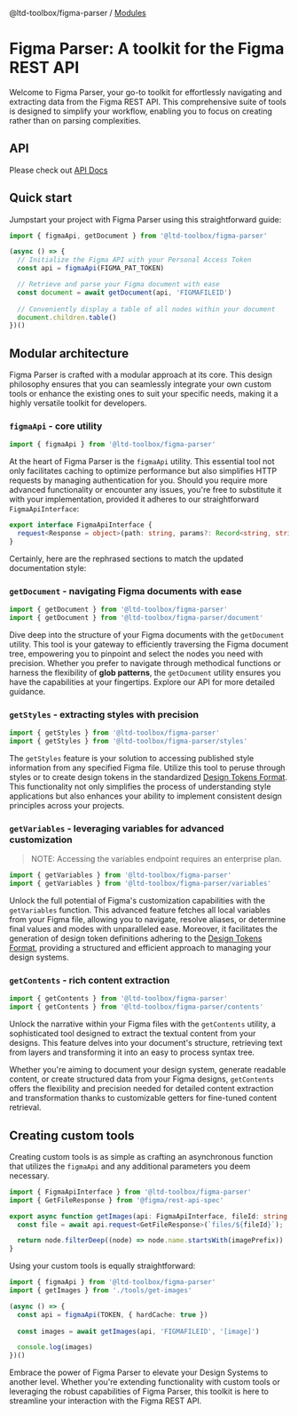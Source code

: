 @ltd-toolbox/figma-parser / [Modules](modules.md)

# Figma Parser: A toolkit for the Figma REST API

Welcome to Figma Parser, your go-to toolkit for effortlessly navigating and extracting data from the Figma REST API. This comprehensive suite of tools is designed to simplify your workflow, enabling you to focus on creating rather than on parsing complexities.

## API 
Please check out [API Docs](docs/modules.md)

## Quick start

Jumpstart your project with Figma Parser using this straightforward guide:

```typescript
import { figmaApi, getDocument } from '@ltd-toolbox/figma-parser'

(async () => {
  // Initialize the Figma API with your Personal Access Token
  const api = figmaApi(FIGMA_PAT_TOKEN)

  // Retrieve and parse your Figma document with ease
  const document = await getDocument(api, 'FIGMAFILEID')
  
  // Conveniently display a table of all nodes within your document
  document.children.table()
})()
```

## Modular architecture

Figma Parser is crafted with a modular approach at its core. This design philosophy ensures that you can seamlessly integrate your own custom tools or enhance the existing ones to suit your specific needs, making it a highly versatile toolkit for developers.

### `figmaApi` - core utility

```typescript
import { figmaApi } from '@ltd-toolbox/figma-parser'
```

At the heart of Figma Parser is the `figmaApi` utility. This essential tool not only facilitates caching to optimize performance but also simplifies HTTP requests by managing authentication for you. Should you require more advanced functionality or encounter any issues, you're free to substitute it with your implementation, provided it adheres to our straightforward `FigmaApiInterface`:

```typescript
export interface FigmaApiInterface {
  request<Response = object>(path: string, params?: Record<string, string>): Promise<Response>
}
```
Certainly, here are the rephrased sections to match the updated documentation style:

### `getDocument` - navigating Figma documents with ease

```typescript
import { getDocument } from '@ltd-toolbox/figma-parser'
import { getDocument } from '@ltd-toolbox/figma-parser/document'
```

Dive deep into the structure of your Figma documents with the `getDocument` utility. This tool is your gateway to efficiently traversing the Figma document tree, empowering you to pinpoint and select the nodes you need with precision. Whether you prefer to navigate through methodical functions or harness the flexibility of **glob patterns**, the `getDocument` utility ensures you have the capabilities at your fingertips. Explore our API for more detailed guidance.

### `getStyles` - extracting styles with precision

```typescript
import { getStyles } from '@ltd-toolbox/figma-parser'
import { getStyles } from '@ltd-toolbox/figma-parser/styles'
```

The `getStyles` feature is your solution to accessing published style information from any specified Figma file. Utilize this tool to peruse through styles or to create design tokens in the standardized [Design Tokens Format](https://design-tokens.github.io/community-group/format/). This functionality not only simplifies the process of understanding style applications but also enhances your ability to implement consistent design principles across your projects.

### `getVariables` - leveraging variables for advanced customization

> NOTE: Accessing the variables endpoint requires an enterprise plan.

```typescript
import { getVariables } from '@ltd-toolbox/figma-parser'
import { getVariables } from '@ltd-toolbox/figma-parser/variables'
```

Unlock the full potential of Figma's customization capabilities with the `getVariables` function. This advanced feature fetches all local variables from your Figma file, allowing you to navigate, resolve aliases, or determine final values and modes with unparalleled ease. Moreover, it facilitates the generation of design token definitions adhering to the [Design Tokens Format](https://design-tokens.github.io/community-group/format/), providing a structured and efficient approach to managing your design systems.

### `getContents` - rich content extraction

```typescript
import { getContents } from '@ltd-toolbox/figma-parser'
import { getContents } from '@ltd-toolbox/figma-parser/contents'
```

Unlock the narrative within your Figma files with the `getContents` utility, a sophisticated tool designed to extract the textual content from your designs. This feature delves into your document's structure, retrieving text from layers and transforming it into an easy to process syntax tree.

Whether you're aiming to document your design system, generate readable content, or create structured data from your Figma designs, `getContents` offers the flexibility and precision needed for detailed content extraction and transformation thanks to customizable getters for fine-tuned content retrieval.

## Creating custom tools

Creating custom tools is as simple as crafting an asynchronous function that utilizes the `figmaApi` and any additional parameters you deem necessary.

```typescript
import { FigmaApiInterface } from '@ltd-toolbox/figma-parser'
import { GetFileResponse } from '@figma/rest-api-spec'

export async function getImages(api: FigmaApiInterface, fileId: string, imagePrefix = 'img:') {
  const file = await api.request<GetFileResponse>(`files/${fileId}`);

  return node.filterDeep((node) => node.name.startsWith(imagePrefix))
}
```

Using your custom tools is equally straightforward:

```typescript
import { figmaApi } from '@ltd-toolbox/figma-parser'
import { getImages } from './tools/get-images'

(async () => {
  const api = figmaApi(TOKEN, { hardCache: true })
  
  const images = await getImages(api, 'FIGMAFILEID', '[image]')

  console.log(images)
})()
```

Embrace the power of Figma Parser to elevate your Design Systems to another level. Whether you're extending functionality with custom tools or leveraging the robust capabilities of Figma Parser, this toolkit is here to streamline your interaction with the Figma REST API.

